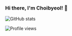 ### Hi there, I'm Choibyeol! 👋

<!--
**choibyeol/choibyeol** is a ✨ _special_ ✨ repository because its `README.md` (this file) appears on your GitHub profile.

Here are some ideas to get you started:

- 🔭 I’m currently working on ...
- 🌱 I’m currently learning ...
- 👯 I’m looking to collaborate on ...
- 🤔 I’m looking for help with ...
- 💬 Ask me about ...
- 📫 How to reach me: ...
- 😄 Pronouns: ...
- ⚡ Fun fact: ...
-->


![GitHub stats](https://github-readme-stats.vercel.app/api?username=choibyeol&show_icons=true&count_private=true)  

![Profile views](https://gpvc.arturio.dev/choibyeol)  


